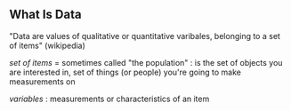 What Is Data
------------

"Data are values of qualitative or quantitative varibales, belonging to a set of items" (wikipedia)

*set of items* = sometimes called "the population" : is the set of objects you are interested in, set of things (or people) you're going to make measurements on

*variables* : measurements or characteristics of an item



